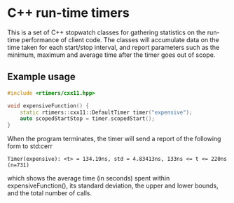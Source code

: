 # C++ run-time timers

This is a set of C++ stopwatch classes for gathering
statistics on the run-time performance of client code.
The classes will accumulate data on the time taken
for each start/stop interval, and report parameters
such as the minimum, maximum and average time
after the timer goes out of scope.


## Example usage

```cpp
#include <rtimers/cxx11.hpp>

void expensiveFunction() {
    static rtimers::cxx11::DefaultTimer timer("expensive");
    auto scopedStartStop = timer.scopedStart();
}
```

When the program terminates, the timer will send a report
of the following form to std:cerr
```
Timer(expensive): <t> = 134.19ns, std = 4.83413ns, 133ns <= t <= 220ns (n=731)
```
which shows the average time (in seconds) spent within expensiveFunction(),
its standard deviation, the upper and lower bounds,
and the total number of calls.
